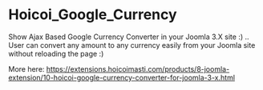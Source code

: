 # Hoicoi_Google_Currency
Show Ajax Based Google Currency Converter in your Joomla 3.X site :) .. User can convert any amount to any currency easily from your Joomla site without reloading the page :)

More here: https://extensions.hoicoimasti.com/products/8-joomla-extension/10-hoicoi-google-currency-converter-for-joomla-3-x.html
